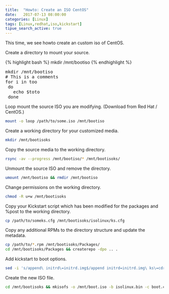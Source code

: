 ```yaml
---
title:  "Howto: Create an ISO CentOS"
date:   2017-07-13 08:00:00
categories: [Linux]
tags: [Linux,redhat,iso,kickstart]
tipue_search_active: true
---
```

This time, we see howto create an custom iso of CentOS.

Create a directory to mount your source.

{% highlight bash %}
mkdir /mnt/bootiso
{% endhighlight %}

<pre class="prettyprint lang-bash">
mkdir /mnt/bootiso
# This is a comments
for i in too
 do
   echo $toto
 done
</pre>

Loop mount the source ISO you are modifying. (Download from Red Hat / CentOS.)
```bash
mount -o loop /path/to/some.iso /mnt/bootiso
```

Create a working directory for your customized media.
```bash
mkdir /mnt/bootisoks
```

Copy the source media to the working directory.
```bash
rsync -av --progress /mnt/bootiso/* /mnt/bootisoks/
```

Unmount the source ISO and remove the directory.
```bash
umount /mnt/bootiso && rmdir /mnt/bootiso
```

Change permissions on the working directory.
```bash
chmod -R u+w /mnt/bootisoks
```

Copy your Kickstart script which has been modified for the packages and %post to the working directory.
```bash
cp /path/to/someks.cfg /mnt/bootisoks/isolinux/ks.cfg
```

Copy any additional RPMs to the directory structure and update the metadata.
```bash
cp /path/to/*.rpm /mnt/bootisoks/Packages/
cd /mnt/bootisoks/Packages && createrepo -dpo .. .
```

Add kickstart to boot options.
```bash
sed -i 's/append\ initrd\=initrd.img$/append initrd=initrd.img\ ks\=cdrom:\/ks.cfg/' /mnt/bootisoks/isolinux/isolinux.cfg
```

Create the new ISO file.
```bash
cd /mnt/bootisoks && mkisofs -o /mnt/boot.iso -b isolinux.bin -c boot.cat -no-emul-boot -boot-load-size 4 -boot-info-table -R -J -v -T isolinux/. .
```
